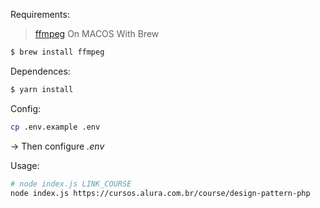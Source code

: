 Requirements:
> [ffmpeg](http://www.ffmpeg.org/)
On MACOS With Brew
```bash
$ brew install ffmpeg
```

Dependences:
```bash
$ yarn install
```

Config:
```bash
cp .env.example .env
```
-> Then configure *.env*

Usage: 
```bash
# node index.js LINK_COURSE
node index.js https://cursos.alura.com.br/course/design-pattern-php
```